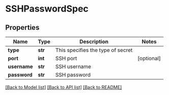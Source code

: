 # SSHPasswordSpec

## Properties
Name | Type | Description | Notes
------------ | ------------- | ------------- | -------------
**type** | **str** | This specifies the type of secret | 
**port** | **int** | SSH port | [optional] 
**username** | **str** | SSH username | 
**password** | **str** | SSH password | 

[[Back to Model list]](../README.md#documentation-for-models) [[Back to API list]](../README.md#documentation-for-api-endpoints) [[Back to README]](../README.md)

